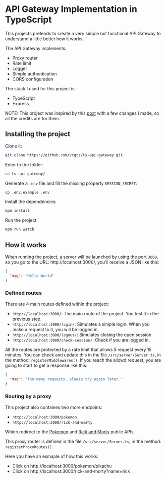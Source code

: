 # API Gateway Implementation in TypeScript
This projects pretends to create a very simple but functional API Gateway to understand a little better how it works.

The API Gateway implements:
- Proxy router
- Rate limit
- Logger
- Simple authentication
- CORS configuration

The stack I used for this project is:
- TypeScript
- Express

NOTE: This project was inspired by this [post](https://snyk.io/blog/how-to-build-secure-api-gateway-node-js/) with a few changes I made, so all the credits are for them.

## Installing the project
Clone it:
```bash
git clone https://github.com/vcgtz/ts-api-gateway.git
```

Enter to the folder:
```bash
cd ts-api-gateway/
```

Generate a `.env` file and fill the missing property `SESSION_SECRET`:
```bash
cp .env.example .env
```

Install the dependencies:
```bash
npm install
```

Run the project:
```bash
npm run watch
```

## How it works
When running the project, a server will be launched by using the port `3000`, so you go to the URL: http://localhost:3000/, you'll receive a JSON like this:
```json
{
  "msg": "Hello World"
}
```

### Defined routes
There are 4 main routes defined within the project:
- `http://localhost:3000/`: The main route of the project. You test it in the previous step.
- `http://localhost:3000/login/`: Simulates a simple login. When you make a request to it, you will be logged in.
- `http://localhost:3000/logout/`: Simulates closing the open session.
- `http://localhost:3000/check-session/`: Check if you are logged in.

All the routes are protected by a rate limit that allows 5 request every 15 minutes. You can check and update this in the file `/src/server/Server.ts`, in the method: `registerMiddlewares()`.
If you reach the allowd request, you are going to start to get a response like this:
```json
{
  "msg": "Too many requests, please try again later."
}
```

### Routing by a proxy
This project also containes two more endpoins:
- `http://localhost:3000/pokemon`
- `http://localhost:3000/rick-and-morty`

Which redirect to the [Pokemon](https://pokeapi.co/) and [Rick and Morty](https://rickandmortyapi.com/) public APIs.

This proxy router is defined in the file `/src/server/Server.ts`, in the method: `registerProxyRoutes()`.

Here you have an exmaple of how this works:
- Click on http://localhost:3000/pokemon/pikachu
- Click on http://localhost:3000/rick-and-morty?name=rick
